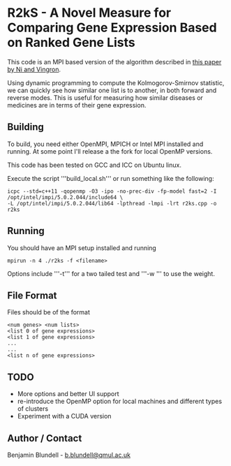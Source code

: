 # R2kS - A  Novel Measure for Comparing Gene Expression Based on Ranked Gene Lists

This code is an MPI based version of the algorithm described in [this paper by Ni and Vingron](http://pubman.mpdl.mpg.de/pubman/item/escidoc:1702988/component/escidoc:1711821/Ni.pdf).

Using dynamic programming to compute the Kolmogorov-Smirnov statistic, we can quickly see how similar one list is to another, in both forward and reverse modes. This is useful for measuring how similar diseases or medicines are in terms of their gene expression.


## Building

To build, you need either OpenMPI, MPICH or Intel MPI installed and running. At some point I'll release a the fork for local OpenMP versions. 

This code has been tested on GCC and ICC on Ubuntu linux.

Execute the script '''build_local.sh''' or run  something like the following:

    icpc --std=c++11 -qopenmp -O3 -ipo -no-prec-div -fp-model fast=2 -I /opt/intel/impi/5.0.2.044/include64 \
    -L /opt/intel/impi/5.0.2.044/lib64 -lpthread -lmpi -lrt r2ks.cpp -o r2ks

## Running

You should have an MPI setup installed and running

    mpirun -n 4 ./r2ks -f <filename>

Options include '''-t''' for a two tailed test and  '''-w <weight>''' to use the weight.

## File Format

Files should be of the format

    <num genes> <num lists>
    <list 0 of gene expressions>
    <list 1 of gene expressions>
    ...
    ...
    <list n of gene expressions>

## TODO

* More options and better UI support
* re-introduce the OpenMP option for local machines and different types of clusters
* Experiment with a CUDA version

## Author / Contact

Benjamin Blundell - b.blundell@qmul.ac.uk
